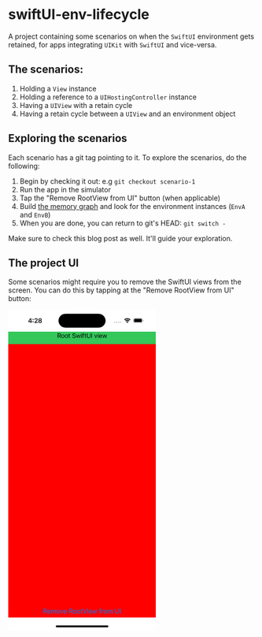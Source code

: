 # swiftUI-env-lifecycle

A project containing some scenarios on when the `SwiftUI` environment gets retained, for 
apps integrating `UIKit` with `SwiftUI` and vice-versa.

## The scenarios:

1. Holding a `View` instance
2. Holding a reference to a `UIHostingController` instance 
3. Having a `UIView` with a retain cycle
4. Having a retain cycle between a `UIView` and an environment object

## Exploring the scenarios

Each scenario has a git tag pointing to it. To explore the scenarios, do the following:

1. Begin by checking it out: e.g `git checkout scenario-1`
2. Run the app in the simulator
3. Tap the "Remove RootView from UI" button (when applicable)
4. Build [the memory graph](https://developer.apple.com/documentation/xcode/gathering-information-about-memory-use#Inspect-the-debug-memory-graph) and look for the environment instances (`EnvA` and `EnvB`)
5. When you are done, you can return to git's HEAD: `git switch -`

Make sure to check this blog post as well. It'll guide your exploration.

## The project UI

Some scenarios might require you to remove the SwiftUI views from the screen. You can do this by 
tapping at the "Remove RootView from UI" button:

<img src="exploring-env-lifecycle.png" width=300px />
